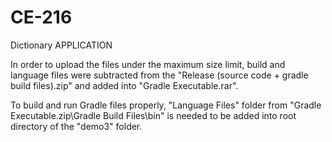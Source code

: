 # CE-216
Dictionary APPLICATION

In order to upload the files under the maximum size limit, build and language files were subtracted from the "Release (source code + gradle build files).zip" and
added into "Gradle Executable.rar". 

To build and run Gradle files properly, "Language Files" folder from "Gradle Executable.zip\Gradle Build Files\bin" is needed to be added into root directory 
of the "demo3" folder.
 
